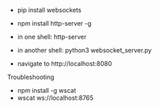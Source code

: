 * pip install websockets
* npm install http-server -g

* in one shell: http-server
* in another shell: python3 websocket_server.py

* navigate to http://localhost:8080

Troubleshooting

* npm install -g wscat
* wscat ws://localhost:8765